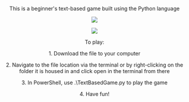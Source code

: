 <p align="center">This is a beginner's text-based game built using the Python language

<p align="center"> 
<img src="https://github.com/Just-Tryn-ToDevelop/poor-health-text-game/assets/102090637/6d2ab13e-608d-40b9-9de9-63dd7ff52459"/>
</p>

<p align="center"> 
<img src="https://github.com/Just-Tryn-ToDevelop/poor-health-text-game/assets/102090637/0441216a-2319-4084-973c-3e11af593ebb"/>
</p>

<p align="center">To play: 
<p align="center">1. Download the file to your computer
<p align="center">2. Navigate to the file location via the terminal or by right-clicking on the folder it is housed in and click open in the terminal from there
<p align="center">3. In PowerShell, use .\TextBasedGame.py to play the game
<p align="center">4. Have fun!
